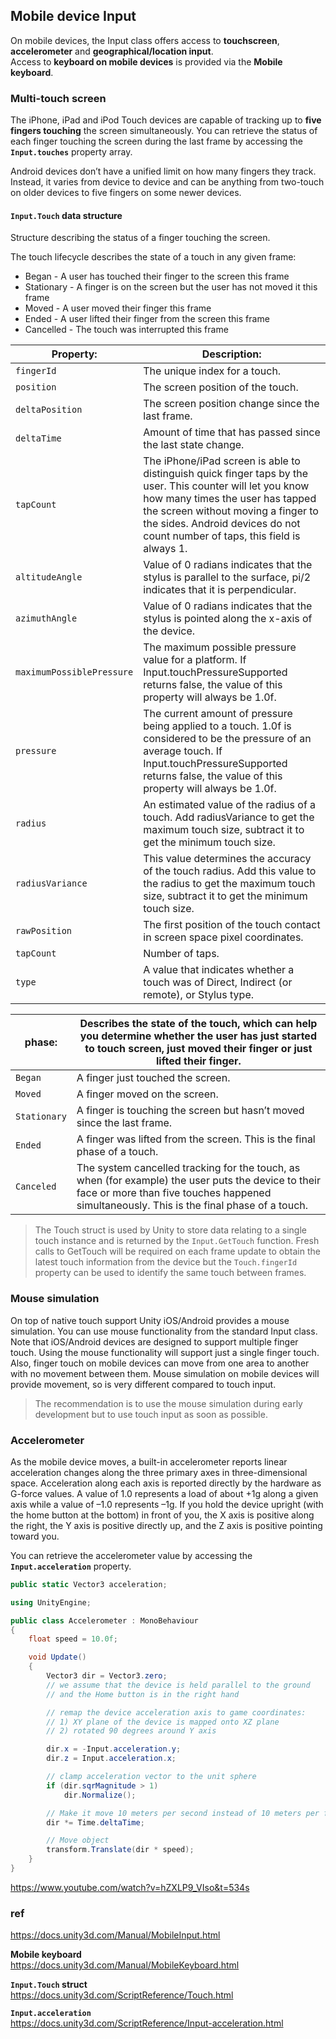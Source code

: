 ## Mobile device Input

On mobile devices, the Input class offers access to **touchscreen**, **accelerometer** and **geographical/location input**. \
Access to **keyboard on mobile devices** is provided via the **Mobile keyboard**.

### Multi-touch screen

The iPhone, iPad and iPod Touch devices are capable of tracking up to **five fingers touching** the screen simultaneously. You can retrieve the status of each finger touching the screen during the last frame by accessing the **`Input.touches`** property array.

Android devices don’t have a unified limit on how many fingers they track. Instead, it varies from device to device and can be anything from two-touch on older devices to five fingers on some newer devices.

#### `Input.Touch` data structure
Structure describing the status of a finger touching the screen.

The touch lifecycle describes the state of a touch in any given frame:

-   Began - A user has touched their finger to the screen this frame
-   Stationary - A finger is on the screen but the user has not moved it this frame
-   Moved - A user moved their finger this frame
-   Ended - A user lifted their finger from the screen this frame
-   Cancelled - The touch was interrupted this frame

 
| **Property:** | **Description:** |
| --- | --- |
| `fingerId` | The unique index for a touch. |
| `position` | The screen position of the touch. |
| `deltaPosition` | The screen position change since the last frame. |
| `deltaTime` | Amount of time that has passed since the last state change. |
| `tapCount` | The iPhone/iPad screen is able to distinguish quick finger taps by the user. This counter will let you know how many times the user has tapped the screen without moving a finger to the sides. Android devices do not count number of taps, this field is always 1. |
| `altitudeAngle` |	Value of 0 radians indicates that the stylus is parallel to the surface, pi/2 indicates that it is perpendicular. |
| `azimuthAngle` | Value of 0 radians indicates that the stylus is pointed along the x-axis of the device. |
| `maximumPossiblePressure` | The maximum possible pressure value for a platform. If Input.touchPressureSupported returns false, the value of this property will always be 1.0f. |
| `pressure` | The current amount of pressure being applied to a touch. 1.0f is considered to be the pressure of an average touch. If Input.touchPressureSupported returns false, the value of this property will always be 1.0f. |
| `radius` | An estimated value of the radius of a touch. Add radiusVariance to get the maximum touch size, subtract it to get the minimum touch size. |
| `radiusVariance` | 	This value determines the accuracy of the touch radius. Add this value to the radius to get the maximum touch size, subtract it to get the minimum touch size. |
| `rawPosition` | The first position of the touch contact in screen space pixel coordinates. |
| `tapCount` | 	Number of taps. |
| `type` | 	A value that indicates whether a touch was of Direct, Indirect (or remote), or Stylus type. |



| **phase:** | Describes the state of the touch, which can help you determine whether the user has just started to touch screen, just moved their finger or just lifted their finger. |
|-|-|
|  `Began` | A finger just touched the screen. |
|  `Moved` | A finger moved on the screen. |
|  `Stationary` | A finger is touching the screen but hasn’t moved since the last frame. |
|  `Ended` | A finger was lifted from the screen. This is the final phase of a touch. |
|  `Canceled` | The system cancelled tracking for the touch, as when (for example) the user puts the device to their face or more than five touches happened simultaneously. This is the final phase of a touch. |

> The Touch struct is used by Unity to store data relating to a single touch instance and is returned by the `Input.GetTouch` function. Fresh calls to GetTouch will be required on each frame update to obtain the latest touch information from the device but the `Touch.fingerId` property can be used to identify the same touch between frames.

### Mouse simulation

On top of native touch support Unity iOS/Android provides a mouse simulation. You can use mouse functionality from the standard Input class. Note that iOS/Android devices are designed to support multiple finger touch. Using the mouse functionality will support just a single finger touch. Also, finger touch on mobile devices can move from one area to another with no movement between them. Mouse simulation on mobile devices will provide movement, so is very different compared to touch input. 
> The recommendation is to use the mouse simulation during early development but to use touch input as soon as possible.


### Accelerometer

As the mobile device moves, a built-in accelerometer reports linear acceleration changes along the three primary axes in three-dimensional space. Acceleration along each axis is reported directly by the hardware as G-force values. A value of 1.0 represents a load of about +1g along a given axis while a value of –1.0 represents –1g. If you hold the device upright (with the home button at the bottom) in front of you, the X axis is positive along the right, the Y axis is positive directly up, and the Z axis is positive pointing toward you.

You can retrieve the accelerometer value by accessing the **`Input.acceleration`** property.

```cs
public static Vector3 acceleration;
```
```cs
using UnityEngine;

public class Accelerometer : MonoBehaviour
{
    float speed = 10.0f;

    void Update()
    {
        Vector3 dir = Vector3.zero;
        // we assume that the device is held parallel to the ground
        // and the Home button is in the right hand

        // remap the device acceleration axis to game coordinates:
        // 1) XY plane of the device is mapped onto XZ plane
        // 2) rotated 90 degrees around Y axis

        dir.x = -Input.acceleration.y;
        dir.z = Input.acceleration.x;

        // clamp acceleration vector to the unit sphere
        if (dir.sqrMagnitude > 1)
            dir.Normalize();

        // Make it move 10 meters per second instead of 10 meters per frame...
        dir *= Time.deltaTime;

        // Move object
        transform.Translate(dir * speed);
    }
}
```


https://www.youtube.com/watch?v=hZXLP9_VIso&t=534s



### ref
https://docs.unity3d.com/Manual/MobileInput.html

**Mobile keyboard** \
https://docs.unity3d.com/Manual/MobileKeyboard.html

**`Input.Touch` struct** \
https://docs.unity3d.com/ScriptReference/Touch.html

**`Input.acceleration`** \
https://docs.unity3d.com/ScriptReference/Input-acceleration.html
